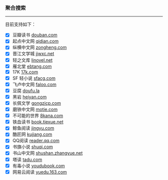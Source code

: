 ### 聚合搜索
---
目前支持如下：
- [x] 豆瓣读书 [douban.com](https://douban.com)
- [x] 起点中文网 [qidian.com](https://qidian.com)
- [x] 纵横中文网 [zongheng.com](https://zongheng.com)
- [x] 晋江文学城 [jjwxc.net](https://jjwxc.net)
- [x] 轻之文库 [linovel.net](https://linovel.net)
- [x] 雁北堂 [ebtang.com](https://ebtang.com)
- [x] 17K [17k.com](https://17k.com)
- [x] SF 轻小说 [sfacg.com](https://sfacg.com)
- [x] 飞卢中文网 [faloo.com](https://faloo.com)
- [x] 豆腐 [doufu.la](https://doufu.la)
- [x] 黑岩 [heiyan.com](https://heiyan.com)
- [x] 长佩文学 [gongzicp.com](https://gongzicp.com)
- [x] 磨铁中文网 [motie.com](https://www.motie.com)
- [x] 不可能的世界 [8kana.com](https://www.8kana.com)
- [x] 铁血读书 [book.tiexue.net](https://book.tiexue.net)
- [x] 鲸鱼阅读 [jingyu.com](http://www.jingyu.com)
- [x] 酷匠网 [kujiang.com](http://www.kujiang.com)
- [x] QQ阅读 [reader.qq.com](http://reader.qq.com)
- [x] 书旗小说 [shuqi.com](https://www.shuqi.com)
- [x] 书山中文网 [shushan.zhangyue.net](http://shushan.zhangyue.net)
- [x] 塔读 [tadu.com](http://www.tadu.com)
- [x] 有毒小说 [youdubook.com](https://www.youdubook.com)
- [x] 网易云阅读 [yuedu.163.com](http://yuedu.163.com)
